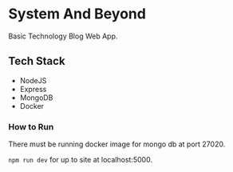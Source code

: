# System And Beyond #
Basic Technology Blog Web App.
## Tech Stack ##
- NodeJS
- Express
- MongoDB
- Docker

### How to Run ###
There must be running docker image for mongo db at port 27020.

 `npm run dev` for up to site at localhost:5000.

 
